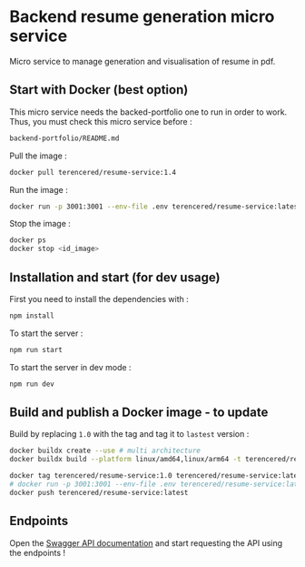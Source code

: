 # Backend resume generation micro service

Micro service to manage generation and visualisation of resume in pdf.

## Start with Docker (best option)

This micro service needs the backed-portfolio one to run in order to work. Thus, you must check this micro service before :
```bash
backend-portfolio/README.md
```

Pull the image :
```bash
docker pull terencered/resume-service:1.4
```

Run the image : 
```bash
docker run -p 3001:3001 --env-file .env terencered/resume-service:latest
```

Stop the image : 
```bash
docker ps
docker stop <id_image>
```

## Installation and start (for dev usage)

First you need to install the dependencies with : 
```bash
npm install
```

To start the server : 
```bash
npm run start
```

To start the server in dev mode : 
```bash
npm run dev
```

## Build and publish a Docker image - to update

Build by replacing `1.0` with the tag and tag it to `lastest` version :
```bash
docker buildx create --use # multi architecture
docker buildx build --platform linux/amd64,linux/arm64 -t terencered/resume-service:1.0 --push .

docker tag terencered/resume-service:1.0 terencered/resume-service:latest
# docker run -p 3001:3001 --env-file .env terencered/resume-service:latest
docker push terencered/resume-service:latest
```

## Endpoints

Open the [Swagger API documentation](http://localhost:3000/api/resume/openapi) and start requesting the API using the endpoints !
